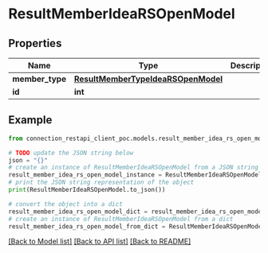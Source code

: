 # ResultMemberIdeaRSOpenModel


## Properties

Name | Type | Description | Notes
------------ | ------------- | ------------- | -------------
**member_type** | [**ResultMemberTypeIdeaRSOpenModel**](ResultMemberTypeIdeaRSOpenModel.md) |  | [optional] 
**id** | **int** |  | [optional] 

## Example

```python
from connection_restapi_client_poc.models.result_member_idea_rs_open_model import ResultMemberIdeaRSOpenModel

# TODO update the JSON string below
json = "{}"
# create an instance of ResultMemberIdeaRSOpenModel from a JSON string
result_member_idea_rs_open_model_instance = ResultMemberIdeaRSOpenModel.from_json(json)
# print the JSON string representation of the object
print(ResultMemberIdeaRSOpenModel.to_json())

# convert the object into a dict
result_member_idea_rs_open_model_dict = result_member_idea_rs_open_model_instance.to_dict()
# create an instance of ResultMemberIdeaRSOpenModel from a dict
result_member_idea_rs_open_model_from_dict = ResultMemberIdeaRSOpenModel.from_dict(result_member_idea_rs_open_model_dict)
```
[[Back to Model list]](../README.md#documentation-for-models) [[Back to API list]](../README.md#documentation-for-api-endpoints) [[Back to README]](../README.md)


